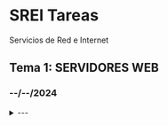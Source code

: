 # SREI Tareas

Servicios de Red e Internet

## Tema 1: SERVIDORES WEB

### --/--/2024

<details>

<summary>---</summary>

> * [ ] ---

</details>
